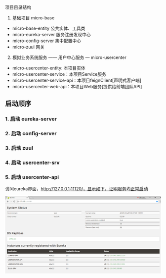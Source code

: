
项目目录结构

1. 基础项目 micro-base
 + micro-base-entity  公共实体、工具类
 + micro-eureka-server 服务注册发现中心
 + micro-config-server 集中配置中心
 + micro-zuul 网关 
 
2. 模拟业务系统服务 —— 用户中心服务 — micro-usercenter
 + micro-usercenter-entity: 本项目实体
 + micro-usercenter-service：本项目Service服务
 + micro-usercenter-service-api：本项目feignClient[声明式客户端]
 + micro-usercenter-web-api：本项目Web服务[提供给前端团队API] 
   
 
## 启动顺序
### 1. 启动 eureka-server 
### 2. 启动 config-server
### 3. 启动 zuul
### 4. 启动 usercenter-srv 
### 5. 启动 usercenter-api 
 
访问eureka界面，http://127.0.0.1:11120/，显示如下，证明服务均正常启动
 
 ![](images/eureka.png)